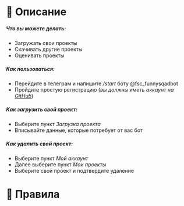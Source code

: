 # 📘 Описание
##### Что вы можете делать:
- Загружать свои проекты
- Скачивать другие проекты
- Оценивать проекты

##### Как пользоваться:
- Перейдите в телеграм и напишите */start* боту @fsc_funnysqadbot
- Пройдите простую регистрацию (*вы должны иметь аккаунт на [GitHub](https://github.com)*)

##### Как загрузить свой проект:
- Выберите пункт *Загрузка проекта*
- Вписывайте данные, которые потребует от вас бот

##### Как удалить свой проект:
- Выберите пункт *Мой аккаунт*
- Далее выберите пункт *Мои проекты*
- Выберите свой проект и подтвердите удаление

# 📕 Правила